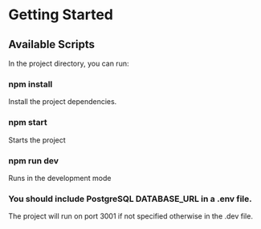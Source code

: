 # Getting Started

## Available Scripts
In the project directory, you can run:

### npm install
Install the project dependencies.

### npm start
Starts the project

### npm run dev
Runs in the development mode

### You should include PostgreSQL DATABASE_URL in a .env file.
The project will run on port 3001 if not specified otherwise in the .dev file. 
